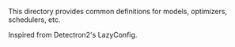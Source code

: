 This directory provides common definitions for models, optimizers, schedulers, etc.

Inspired from Detectron2's LazyConfig.